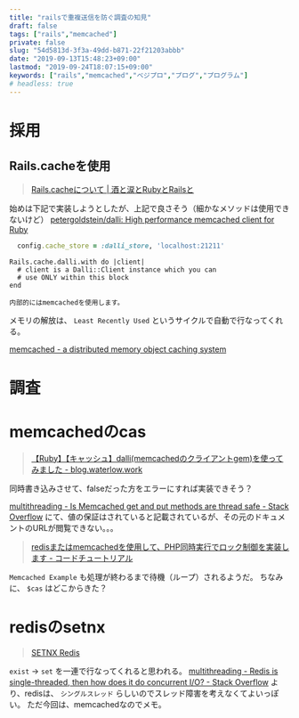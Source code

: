```yaml
---
title: "railsで重複送信を防ぐ調査の知見"
draft: false
tags: ["rails","memcached"]
private: false
slug: "54d5813d-3f3a-49dd-b871-22f21203abbb"
date: "2019-09-13T15:48:23+09:00"
lastmod: "2019-09-24T18:07:15+09:00"
keywords: ["rails","memcached","ベジプロ","プログ","プログラム"]
# headless: true
---
```


# 採用
## Rails.cacheを使用
> [Rails.cacheについて | 酒と涙とRubyとRailsと](https://morizyun.github.io/ruby/rails-function-cache-fetch-write-delete.html)

始めは下記で実装しようとしたが、上記で良さそう（細かなメソッドは使用できないけど）
[petergoldstein/dalli: High performance memcached client for Ruby](https://github.com/petergoldstein/dalli)
```:config/environments/production.rb
  config.cache_store = :dalli_store, 'localhost:21211'
```
```
Rails.cache.dalli.with do |client|
  # client is a Dalli::Client instance which you can
  # use ONLY within this block
end
```

```!
内部的にはmemcachedを使用します。
```

メモリの解放は、 `Least Recently Used` というサイクルで自動で行なってくれる。

[memcached - a distributed memory object caching system](https://memcached.org/blog/modern-lru/)

# 調査
# memcachedのcas
> [【Ruby】【キャッシュ】dalli(memcachedのクライアントgem)を使ってみました - blog.waterlow.work](https://waterlow2013.hatenablog.com/entry/2016/09/26/175154)

同時書き込みさせて、falseだった方をエラーにすれば実装できそう？

[multithreading - Is Memcached get and put methods are thread safe - Stack Overflow](https://stackoverflow.com/questions/6611799/is-memcached-get-and-put-methods-are-thread-safe) にて、値の保証はされていると記載されているが、その元のドキュメントのURLが閲覧できない。。。


> [redisまたはmemcachedを使用して、PHP同時実行でロック制御を実装します - コードチュートリアル](https://loocode.com/ja/post/10006)

`Memcached Example` も処理が終わるまで待機（ループ）されるようだ。
ちなみに、 `$cas` はどこからきた？

# redisのsetnx
> [SETNX Redis](http://redisgate.jp/redis/command/setnx.php)

`exist` -> `set` を一連で行なってくれると思われる。
[multithreading - Redis is single-threaded, then how does it do concurrent I/O? - Stack Overflow](https://stackoverflow.com/questions/10489298/redis-is-single-threaded-then-how-does-it-do-concurrent-i-o) より、redisは、 `シングルスレッド` らしいのでスレッド障害を考えなくてよいっぽい。
ただ今回は、memcachedなのでメモ。
